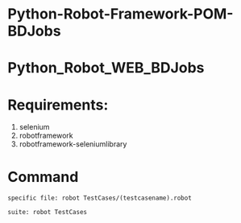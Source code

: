 # Python-Robot-Framework-POM-BDJobs
# Python_Robot_WEB_BDJobs
 

# Requirements:
1. selenium
2. robotframework
3. robotframework-seleniumlibrary
# Command
    specific file: robot TestCases/(testcasename).robot

    suite: robot TestCases
